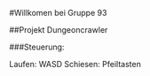 #Willkomen bei Gruppe 93

##Projekt Dungeoncrawler

###Steuerung:

Laufen: WASD
Schiesen: Pfeiltasten
